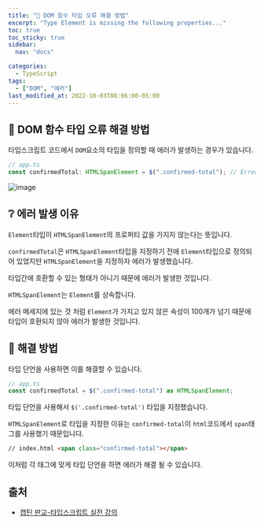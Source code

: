 ```yaml
---
title: "🚨 DOM 함수 타입 오류 해결 방법"
excerpt: "Type Element is missing the following properties..."
toc: true
toc_sticky: true
sidebar:
  nav: "docs"

categories:
  - TypeScript
tags:
  - ["DOM", "에러"]
last_modified_at: 2022-10-03T08:06:00-05:00
---
```


## 🚨 DOM 함수 타입 오류 해결 방법

타입스크립트 코드에서 `DOM`요소의 타입을 정의할 때 에러가 발생하는 경우가 있습니다.

```ts
// app.ts
const confirmedTotal: HTMLSpanElement = $(".confirmed-total"); // Error
```

![image](https://user-images.githubusercontent.com/56298540/193511436-e15097ea-8da2-43e0-a1bc-afa0769e9283.png)

## ❔ 에러 발생 이유

`Element`타입이 `HTMLSpanElement`의 프로퍼티 값을 가지지 않는다는 뜻입니다.

`confirmedTotal`은 `HTMLSpanElement`타입을 지정하기 전에 `Element`타입으로 정의되어 있었지만 `HTMLSpanElement`을 지정하자 에러가 발생했습니다.

타입간에 호환할 수 있는 형태가 아니기 때문에 에러가 발생한 것입니다.

`HTMLSpanElement`는 `Element`를 상속합니다.

에러 메세지에 있는 것 처럼 `Element`가 가지고 있지 않은 속성이 100개가 넘기 때문에 타입이 호환되지 않아 에러가 발생한 것입니다.

## 🔨 해결 방법

타입 단언을 사용하면 이를 해결할 수 있습니다.

```ts
// app.ts
const confirmedTotal = $(".confirmed-total") as HTMLSpanElement;
```

타입 단언을 사용해서 `$('.confirmed-total')` 타입을 지정했습니다.

`HTMLSpanElement`로 타입을 지정한 이유는 `confirmed-total`이 `html`코드에서 `span`태그를 사용했기 때문입니다.

```html
// index.html <span class="confirmed-total"></span>
```

이처럼 각 태그에 맞게 타입 단언을 하면 에러가 해결 될 수 있습니다.

## 출처

- [캡틴 판교-타입스크립트 실전 강의](https://www.inflearn.com/course/%ED%83%80%EC%9E%85%EC%8A%A4%ED%81%AC%EB%A6%BD%ED%8A%B8-%EC%8B%A4%EC%A0%84/unit/61080)

